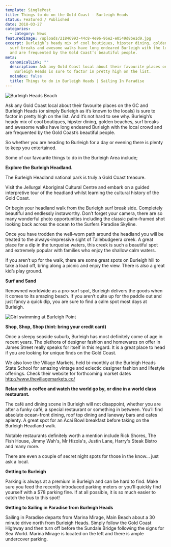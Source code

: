 ```yaml
---
template: SinglePost
title: Things to do on the Gold Coast - Burleigh Heads
status: Featured / Published
date: 2018-03-27
categories:
  - category: News
featuredImage: /uploads/21846993-44c8-4e96-96e2-e0549d8be1d9.jpg
excerpt: Burleigh’s heady mix of cool boutiques, hipster dining, golden beaches,
  surf breaks and awesome walks have long endeared Burleigh with the local crowd
  and are frequented by the Gold Coast’s beautiful people.
meta:
  canonicalLink: ""
  description: Ask any Gold Coast local about their favourite places on the GC and
    Burleigh Heads is sure to factor in pretty high on the list.
  noindex: false
  title: Things to do in Burleigh Heads | Sailing In Paradise
---
```

![Burleigh Heads Beach](/uploads/7a026b9b-2b4c-4e4d-89e4-ead69a06f90d.jpg)

Ask any Gold Coast local about their favourite places on the GC and Burleigh Heads (or simply Burleigh as it’s known to the locals) is sure to factor in pretty high on the list.   And it’s not hard to see why.  Burleigh’s heady mix of cool boutiques, hipster dining, golden beaches, surf breaks and awesome walks have long endeared Burleigh with the local crowd and are frequented by the Gold Coast’s beautiful people.

So whether you are heading to Burleigh for a day or evening there is plenty to keep you entertained.

Some of our favourite things to do in the Burleigh Area include;

**Explore the Burleigh Headland.**

The Burleigh Headland national park is truly a Gold Coast treasure.  

Visit the Jellurgal Aboriginal Cultural Centre and embark on a guided interpretive tour of the headland   whilst learning the cultural history of the Gold Coast. 

Or begin your headland walk from the Burleigh surf break side. Completely beautiful and endlessly instaworthy.   Don’t forget your camera, there are so many wonderful photo opportunities including the classic palm-framed shot looking back across the ocean to the Surfers Paradise Skyline.   

Once you have trodden the well-worn path around the headland you will be treated to the always-impressive sight of Tallebudgeera creek.  A great place for a dip in the turquoise waters, this creek is such a beautiful spot and extremely popular with families who enjoy the shallow calm waters.

If you aren’t up for the walk, there are some great spots on Burleigh hill to take a load off, bring along a picnic and enjoy the view.  There is also a great kid’s play ground.

**Surf and Sand**

Renowned worldwide as a pro-surf spot, Burleigh delivers the goods when it comes to its amazing beach.   If you aren’t quite up for the paddle out and just fancy a quick dip, you are sure to find a calm spot most days at Burleigh.

![Girl swimming at Burleigh Point](/uploads/bfc9a668-3424-45d2-8f3e-e1b343b4df21.jpg)

**Shop, Shop, Shop (hint: bring your credit card)**

Once a sleepy seaside suburb, Burleigh has most definitely come of age in recent years.   The plethora of designer fashion and homewares on offer in James Street really speaks for itself in this regard.  It is a great place to head if you are looking for unique finds on the Gold Coast.

We also love the Village Markets, held bi-monthly at the Burleigh Heads State School for amazing vintage and eclectic designer fashion and lifestyle offerings.  Check their website for forthcoming market dates http://www.thevillagemarkets.co/

**Relax with a coffee and watch the world go by,
 or dine in a world class restaurant.**

The café and dining scene in Burleigh will not disappoint, whether you are after a funky café, a special restaurant or something in between.   You’ll find absolute ocean-front dining, roof top dining and laneway bars and cafes aplenty.   A great spot for an Acai Bowl breakfast before taking on the Burleigh Headland walk.

Notable restaurants definitely worth a mention include Rick Shores, The Fish House, Jimmy Wah's, Mr Hizola's, Justin Lane, Harry's Steak Bistro and many more.

There are even a couple of secret night spots for those in the know... just ask a local.

**Getting to Burleigh**

Parking is always at a premium in Burleigh and can be hard to find. Make sure you feed the recently introduced parking meters or you'll quickly find yourself with a $78 parking fine. If at all possible, it is so much easier to catch the bus to this spot!

**Getting to Sailing in Paradise from Burleigh Heads**

Sailing in Paradise departs from Marina Mirage, Main Beach about a 30 minute drive north from Burleigh Heads.   Simply follow the Gold Coast Highway and then turn off before the Sundale Bridge following the signs for Sea World.    Marina Mirage is located on the left and there is ample undercover parking.